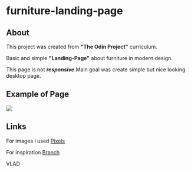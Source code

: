 # furniture-landing-page

## About

This project was created from **"The Odin Project"** curriculum.<p>Basic and simple **"Landing-Page"** about furniture in modern design.</p>

<p>This page is not <strong><em>responsive</em></strong>.Main goal was create simple but nice looking desktop page.</p>

## Example of Page

![](../Pictures/landing-page.png)

## Links

For images i used <a href="https://www.pexels.com/search/working%20office%20furniture/">Pixels</a>

<p>
For inspiration <a href="https://www.branchfurniture.com/">Branch</a></p>
 VLAD
